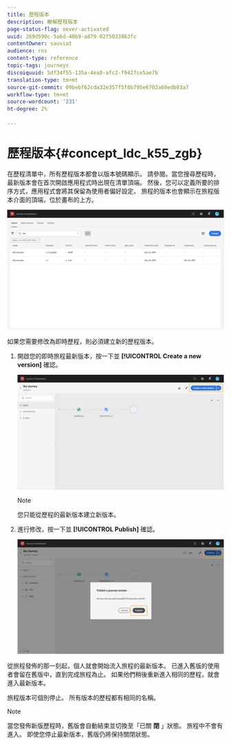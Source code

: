 ```yaml
---
title: 歷程版本
description: 瞭解歷程版本
page-status-flag: never-activated
uuid: 269d590c-5a6d-40b9-a879-02f5033863fc
contentOwner: sauviat
audience: rns
content-type: reference
topic-tags: journeys
discoiquuid: 5df34f55-135a-4ea8-afc2-f9427ce5ae7b
translation-type: tm+mt
source-git-commit: 09bebf62cda32e357f5f8b795e6702a69edb83a7
workflow-type: tm+mt
source-wordcount: '231'
ht-degree: 2%

---
```



# 歷程版本{#concept_ldc_k55_zgb}

在歷程清單中，所有歷程版本都會以版本號碼顯示。 請參閱[](../building-journeys/using-the-journey-designer.md)。當您搜尋歷程時，最新版本會在首次開啟應用程式時出現在清單頂端。 然後，您可以定義所要的排序方式，應用程式會將其保留為使用者偏好設定。 旅程的版本也會顯示在旅程版本介面的頂端，位於畫布的上方。

![](../assets/journeyversions1.png)

如果您需要修改為即時歷程，則必須建立新的歷程版本。

1. 開啟您的即時旅程最新版本，按一下並 **[!UICONTROL Create a new version]** 確認。

   ![](../assets/journeyversions2.png)

   >[!NOTE]
   >
   >您只能從歷程的最新版本建立新版本。

1. 進行修改，按一下並 **[!UICONTROL Publish]** 確認。

   ![](../assets/journeyversions3.png)

從旅程發佈的那一刻起，個人就會開始流入旅程的最新版本。 已進入舊版的使用者會留在舊版中，直到完成旅程為止。 如果他們稍後重新進入相同的歷程，就會進入最新版本。

旅程版本可個別停止。 所有版本的歷程都有相同的名稱。

>[!NOTE]
>
>當您發佈新版歷程時，舊版會自動結束並切換至「已關 **閉** 」狀態。 旅程中不會有進入。 即使您停止最新版本，舊版仍將保持關閉狀態。
